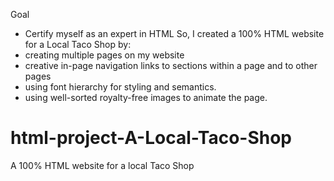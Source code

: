 Goal
- Certify myself as an expert in HTML
So, I created a 100% HTML website for a Local Taco Shop by:
- creating multiple pages on my website
- creative in-page navigation links to sections within a page and to other pages
- using font hierarchy for styling and semantics.
- using well-sorted royalty-free images to animate the page.


# html-project-A-Local-Taco-Shop
A 100% HTML website for a local Taco Shop
